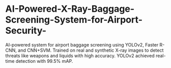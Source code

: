 # AI-Powered-X-Ray-Baggage-Screening-System-for-Airport-Security-
AI-powered system for airport baggage screening using YOLOv2, Faster R-CNN, and CNN+SVM. Trained on real and synthetic X-ray images to detect threats like weapons and liquids with high accuracy. YOLOv2 achieved real-time detection with 99.5% mAP.

